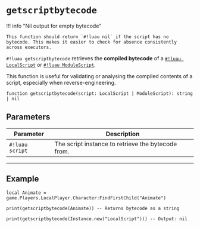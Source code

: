 # `getscriptbytecode`

!!! info "Nil output for empty bytecode"

    This function should return `#!luau nil` if the script has no bytecode. This makes it easier to check for absence consistently across executors.

`#!luau getscriptbytecode` retrieves the **compiled bytecode** of a [`#!luau LocalScript`](https://create.roblox.com/docs/reference/engine/classes/LocalScript) or [`#!luau ModuleScript`](https://create.roblox.com/docs/reference/engine/classes/ModuleScript).

This function is useful for validating or analysing the compiled contents of a script, especially when reverse-engineering.

```luau
function getscriptbytecode(script: LocalScript | ModuleScript): string | nil
```

## Parameters

| Parameter      | Description                                              |
|----------------|----------------------------------------------------------|
| `#!luau script` | The script instance to retrieve the bytecode from.       |

---

## Example

```luau title="Reading the bytecode of a running script" linenums="1"
local Animate = game.Players.LocalPlayer.Character:FindFirstChild("Animate")

print(getscriptbytecode(Animate)) -- Returns bytecode as a string

print(getscriptbytecode(Instance.new("LocalScript"))) -- Output: nil
```

